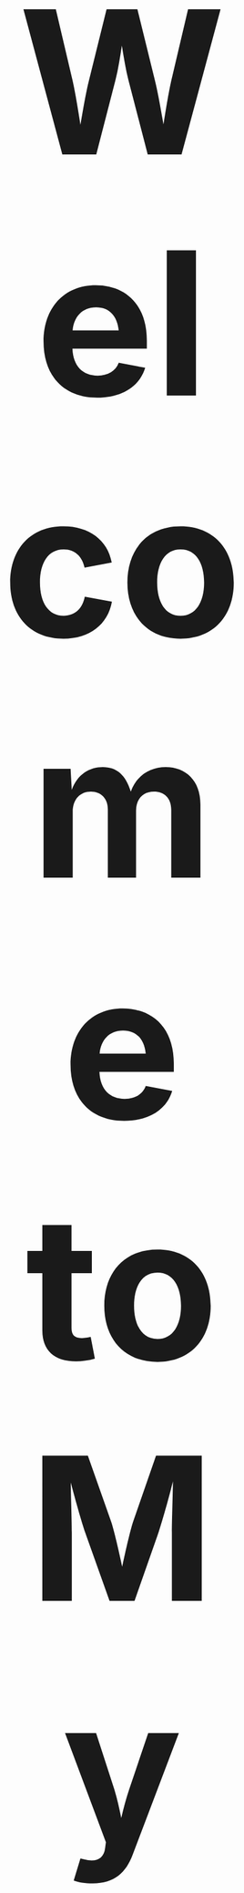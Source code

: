 <h1 align="center" 
  <a style="font-size:350px">Welcome to My Profile</h1>


<p align="center">
    <img src="https://telegra.ph/file/ff129cf44361a0338c06c.jpg" width="30%" style="margin-left: auto;margin-right: auto;display: block;">
</p>

<p align="center">
<a href="https://git.io/typing-svg"><img src="https://readme-typing-svg.herokuapp.com?font=Orbitron&size=28&duration=3000&pause=1000&color=964B00&width=456&lines=OKTA+PX+MD;CREATED+BY+BAGUS+OKTA" alt="Typing SVG" /></p>

<p align="center"> 
   <img alig src="https://raw.githubusercontent.com/YanzBotz/YanzBotz/main/code.gif" width="50%"/>
</p>

# 🛠 &nbsp;Tech Stacks

![Node.js](https://img.shields.io/badge/-Node.js-280137?style=social&logo=node.js)

![LUA](https://img.shields.io/badge/Lua-280137?style=social&logo=lua)

![Git](https://img.shields.io/badge/-Git-280137?style=social&logo=git)

![Visual Studio Code](https://img.shields.io/badge/-Visual%20Studio%20Code-280137?style=social&logo=visual-studio-code&logoColor=007ACC)

![replit](https://img.shields.io/badge/-replit-280137?style=social&logo=replit)

# ⚙️ &nbsp;GitHub Analytics

<p align="center" class="d-flex justify-content-center align-items-center">

  <a href="https://github.com/Okta-Px-bot">

  <img height="100em" src="https://github-readme-stats-eight-theta.vercel.app/api?username=Okta-Px-bot&show_icons=true&theme=light&include_all_commits=true&count_private=true"/>

  <img height="100em" src="https://github-readme-stats-eight-theta.vercel.app/api/top-langs/?username=Okta-Px-bot&show_icon=true&layout=compact&langs_count=8&theme=light"/>

  </a>

</p>

# 🤝🏻 &nbsp;Connect with Me

[<img src="https://img.shields.io/badge/instagram-%23E4405F.svg?&style=social&logo=instagram">](https://www.instagram.com/mrbee.1945/)

[<img src="https://img.shields.io/badge/whatsapp-%808080.svg?&style=social&logo=whatsapp">](https://wa.me/6285150650411)

[<img src="https://img.shields.io/badge/-github-%23E4405F.svg?&style=social&logo=github">](https://github.com/Okta-px-bot/)
